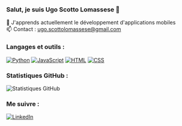 ### Salut, je suis Ugo Scotto Lomassese 👋

🌱 J'apprends actuellement le développement d'applications mobiles\
📫 Contact : ugo.scottolomassese@gmail.com

### Langages et outils :
[![Python](https://img.shields.io/badge/-Python-3776AB?style=flat&logo=python&logoColor=white)](https://python.org)
[![JavaScript](https://img.shields.io/badge/-JavaScript-F7DF1E?style=flat&logo=javascript&logoColor=black)](https://developer.mozilla.org/en-US/docs/Web/JavaScript)
[![HTML](https://img.shields.io/badge/-HTML-E34F26?style=flat&logo=html5&logoColor=white)](https://developer.mozilla.org/en-US/docs/Web/HTML)
[![CSS](https://img.shields.io/badge/-CSS-1572B6?style=flat&logo=css3&logoColor=white)](https://developer.mozilla.org/en-US/docs/Web/CSS)

### Statistiques GitHub :
![Statistiques GitHub](https://github-readme-stats.vercel.app/api?username=guguscrtl&show_icons=true&theme=radical)

### Me suivre :
[![LinkedIn](https://img.shields.io/badge/-LinkedIn-0077B5?style=flat&logo=linkedin&logoColor=white)](https://www.linkedin.com/in/ugo-scotto-lomassese-33ab98265/)


